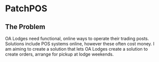 # PatchPOS

## The Problem
OA Lodges need functional, online ways to operate their trading posts. Solutions include POS systems online, however these often cost money. I am aiming to create a solution that lets OA Lodges create a solution to create orders, arrange for pickup at lodge weekends.
